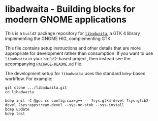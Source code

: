 # libadwaita - Building blocks for modern GNOME applications

This is a `build2` package repository for [`libadwaita`](https://gitlab.gnome.org/GNOME/libadwaita), a GTK 4 library implementing the GNOME HIG, complementing GTK. 

This file contains setup instructions and other details that are more
appropriate for development rather than consumption. If you want to use
`libadwaita` in your `build2`-based project, then instead see the accompanying
[`PACKAGE-README.md`](libadwaita/PACKAGE-README.md) file.

The development setup for `libadwaita` uses the standard `bdep`-based workflow.
For example:

```
git clone .../libadwaita.git
cd libadwaita

bdep init -C @gcc cc config.cxx=g++ -- ?sys:gtk4-devel ?sys:glib2-devel ?sys:appstream-devel --sys-no-stub --sys-install
bdep update
bdep test
```
